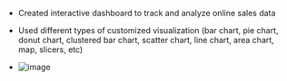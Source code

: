 - Created interactive dashboard to track and analyze online sales data
- Used different types of customized visualization (bar chart, pie chart, donut chart, clustered bar chart, scatter chart, line chart, area chart, map, slicers, etc)

- ![image](https://github.com/Adushaiq/Power-Bi-Ecommerce-Sales-Dashboard/assets/91279802/94e8f96e-22a0-4d29-914e-991953099da2)
